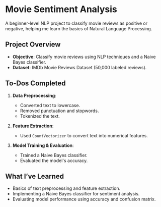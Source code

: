 # Movie Sentiment Analysis

A beginner-level NLP project to classify movie reviews as positive or negative, helping me learn the basics of Natural Language Processing.

## Project Overview

- **Objective**: Classify movie reviews using NLP techniques and a Naive Bayes classifier.
- **Dataset**: IMDb Movie Reviews Dataset (50,000 labeled reviews).

## To-Dos Completed

1. **Data Preprocessing**:
   - Converted text to lowercase.
   - Removed punctuation and stopwords.
   - Tokenized the text.

2. **Feature Extraction**:
   - Used `CountVectorizer` to convert text into numerical features.

3. **Model Training & Evaluation**:
   - Trained a Naive Bayes classifier.
   - Evaluated the model's accuracy.

## What I’ve Learned

- Basics of text preprocessing and feature extraction.
- Implementing a Naive Bayes classifier for sentiment analysis.
- Evaluating model performance using accuracy and confusion matrix.


